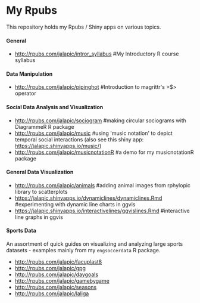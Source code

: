 # My Rpubs
This repository holds my Rpubs / Shiny apps on various topics.



#### General
- http://rpubs.com/jalapic/intror_syllabus #My Introductory R course syllabus

#### Data Manipulation
- http://rpubs.com/jalapic/pipinghot #Introduction to magrittr's >$> operator

#### Social Data Analysis and Visualization
- http://rpubs.com/jalapic/sociogram  #making circular sociograms with DiagrammeR R package
- http://rpubs.com/jalapic/music #using 'music notation' to depict temporal social interactions
(also see this shiny app: https://jalapic.shinyapps.io/music/)
- http://rpubs.com/jalapic/musicnotationR #a demo for my musicnotationR package

#### General Data Visualization
- http://rpubs.com/jalapic/animals  #adding animal images from rphylopic library to scatterplots
- https://jalapic.shinyapps.io/dynamiclines/dynamiclines.Rmd  #experimenting with dynamic line charts in ggvis
- https://jalapic.shinyapps.io/interactivelines/ggvislines.Rmd  #interactive line graphs in ggvis
 

#### Sports Data
An assortment of quick guides on visualizing and analyzing large sports datasets - examples mainly from my `engsoccerdata` R package.

- http://rpubs.com/jalapic/facuplast8
- http://rpubs.com/jalapic/gpg
- http://rpubs.com/jalapic/daygoals
- http://rpubs.com/jalapic/gamebygame
- http://rpubs.com/jalapic/seasons
- http://rpubs.com/jalapic/laliga
